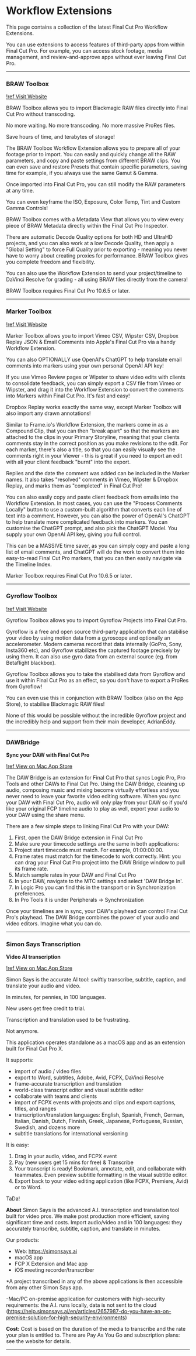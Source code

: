 # Workflow Extensions

This page contains a collection of the latest Final Cut Pro Workflow Extensions.

You can use extensions to access features of third-party apps from within Final Cut Pro. For example, you can access stock footage, media management, and review-and-approve apps without ever leaving Final Cut Pro.

---

### BRAW Toolbox

[!ref Visit Website](https://brawtoolbox.io)

BRAW Toolbox allows you to import Blackmagic RAW files directly into Final Cut Pro without transcoding.


No more waiting. No more transcoding. No more massive ProRes files.


Save hours of time, and terabytes of storage!


The BRAW Toolbox Workflow Extension allows you to prepare all of your footage prior to import. You can easily and quickly change all the RAW parameters, and copy and paste settings from different BRAW clips. You can even save and restore Presets that contain specific parameters, saving time for example, if you always use the same Gamut & Gamma.


Once imported into Final Cut Pro, you can still modify the RAW parameters at any time.


You can even keyframe the ISO, Exposure, Color Temp, Tint and Custom Gamma Controls!


BRAW Toolbox comes with a Metadata View that allows you to view every piece of BRAW Metadata directly within the Final Cut Pro Inspector.


There are automatic Decode Quality options for both HD and UltraHD projects, and you can also work at a low Decode Quality, then apply a "Global Setting" to force Full Quality prior to exporting - meaning you never have to worry about creating proxies for performance. BRAW Toolbox gives you complete freedom and flexibility.


You can also use the Workflow Extension to send your project/timeline to DaVinci Resolve for grading - all using BRAW files directly from the camera!


BRAW Toolbox requires Final Cut Pro 10.6.5 or later.


---

### Marker Toolbox

[!ref Visit Website](https://markertoolbox.io)

Marker Toolbox allows you to import Vimeo CSV, Wipster CSV, Dropbox Replay JSON & Email Comments into Apple's Final Cut Pro via a handy Workflow Extension.


You can also OPTIONALLY use OpenAI's ChatGPT to help translate email comments into markers using your own personal OpenAI API key!


If you use Vimeo Review pages or Wipster to share video edits with clients to consolidate feedback, you can simply export a CSV file from Vimeo or Wipster, and drag it into the Workflow Extension to convert the comments into Markers within Final Cut Pro. It's fast and easy!


Dropbox Replay works exactly the same way, except Marker Toolbox will also import any drawn annotations!


Similar to Frame.io's Workflow Extension, the markers come in as a Compound Clip, that you can then "break apart" so that the markers are attached to the clips in your Primary Storyline, meaning that your clients comments stay in the correct position as you make revisions to the edit. For each marker, there's also a title, so that you can easily visually see the comments right in your Viewer - this is great if you need to export an edit with all your client feedback "burnt" into the export.


Replies and the date the comment was added can be included in the Marker names. It also takes "resolved" comments in Vimeo, Wipster & Dropbox Replay, and marks them as "completed" in Final Cut Pro!


You can also easily copy and paste client feedback from emails into the Workflow Extension. In most cases, you can use the "Process Comments Locally" button to use a custom-built algorithm that converts each line of text into a comment. However, you can also the power of OpenAI's ChatGPT to help translate more complicated feedback into markers. You can customise the ChatGPT prompt, and also pick the ChatGPT Model. You supply your own OpenAI API key, giving you full control.


This can be a MASSIVE time saver, as you can simply copy and paste a long list of email comments, and ChatGPT will do the work to convert them into easy-to-read Final Cut Pro markers, that you can then easily navigate via the Timeline Index.


Marker Toolbox requires Final Cut Pro 10.6.5 or later.

---

### Gyroflow Toolbox

[!ref Visit Website](https://gyroflowtoolbox.io)

Gyroflow Toolbox allows you to import Gyroflow Projects into Final Cut Pro.


Gyroflow is a free and open source third-party application that can stabilise your video by using motion data from a gyroscope and optionally an accelerometer. Modern cameras record that data internally (GoPro, Sony, Insta360 etc), and Gyroflow stabilizes the captured footage precisely by using them. It can also use gyro data from an external source (eg. from Betaflight blackbox).


Gyroflow Toolbox allows you to take the stabilised data from Gyroflow and use it within Final Cut Pro as an effect, so you don't have to export a ProRes from Gyroflow!


You can even use this in conjunction with BRAW Toolbox (also on the App Store), to stabilise Blackmagic RAW files!


None of this would be possible without the incredible Gyroflow project and the incredibly help and support from their main developer, AdrianEddy.

---

### DAWBridge
**Sync your DAW with Final Cut Pro**

[!ref View on Mac App Store](https://apps.apple.com/au/app/dawbridge/id1620198313?mt=12)

The DAW Bridge is an extension for Final Cut Pro that syncs Logic Pro, Pro Tools and other DAWs to Final Cut Pro. Using the DAW Bridge, cleaning up audio, composing music and mixing become virtually effortless and you never need to leave your favorite video editing software. When you sync your DAW with Final Cut Pro, audio will only play from your DAW so if you'd like your original FCP timeline audio to play as well, export your audio to your DAW using the share menu.

There are a few simple steps to linking Final Cut Pro with your DAW:

1. First, open the DAW Bridge extension in Final Cut Pro
2. Make sure your timecode settings are the same in both applications:
3. Project start timecode must match. For example, 01:00:00:00.
4. Frame rates must match for the timecode to work correctly. Hint: you can drag your Final Cut Pro project into the DAW Bridge window to pull its frame rate.
5. Match sample rates in your DAW and Final Cut Pro
6. In your DAW, navigate to the MTC settings and select 'DAW Bridge In'.
7. In Logic Pro you can find this in the transport or in Synchronization preferences.
8. In Pro Tools it is under Peripherals → Synchronization

Once your timelines are in sync, your DAW's playhead can control Final Cut Pro's playhead. The DAW Bridge combines the power of your audio and video editors. Imagine what you can do.

---

### Simon Says Transcription
**Video AI transcription**

[!ref View on Mac App Store](https://apps.apple.com/au/app/simon-says-transcription/id1441555493?mt=12)

Simon Says is the accurate AI tool: swiftly transcribe, subtitle, caption, and translate your audio and video.

In minutes, for pennies, in 100 languages.

New users get free credit to trial.

Transcription and translation used to be frustrating.

Not anymore.

This application operates standalone as a macOS app and as an extension built for Final Cut Pro X.

It supports:

- import of audio / video files
- export to Word, subtitles, Adobe, Avid, FCPX, DaVinci Resolve
- frame-accurate transcription and translation
- world-class transcript editor and visual subtitle editor
- collaborate with teams and clients
- import of FCPX events with projects and clips and export captions, titles, and ranges
- transcription/translation languages: English, Spanish, French, German, Italian, Danish, Dutch, Finnish, Greek, Japanese, Portuguese, Russian, Swedish, and dozens more
- subtitle translations for international versioning

It is easy:

1. Drag in your audio, video, and FCPX event
2. Pay (new users get 15 mins for free) & Transcribe
3. Your transcript is ready! Bookmark, annotate, edit, and collaborate with teammates. Even preview subtitle formatting in the visual subtitle editor.
4. Export back to your video editing application (like FCPX, Premiere, Avid) or to Word.

TaDa!

**About**
Simon Says is the advanced A.I. transcription and translation tool built for video pros. We make post production more efficient, saving significant time and costs. Import audio/video and in 100 languages: they accurately transcribe, subtitle, caption, and translate in minutes.

Our products:
- Web: https://simonsays.ai
- macOS app
- FCP X Extension and Mac app
- iOS meeting recorder/transcriber

*A project transcribed in any of the above applications is then accessible from any other Simon Says app.

-Mac/PC on-premise application for customers with high-security requirements: the A.I. runs locally, data is not sent to the cloud (https://help.simonsays.ai/en/articles/2657987-do-you-have-an-on-premise-solution-for-high-security-environments)

**Cost:**
Cost is based on the duration of the media to transcribe and the rate your plan is entitled to. There are Pay As You Go and subscription plans: see the website for details.

---

<script src="https://giscus.app/client.js"
        data-repo="CommandPost/FCPCafe"
        data-repo-id="MDEwOlJlcG9zaXRvcnk5NTAwMjEwMg=="
        data-category="Website Discussions"
        data-category-id="DIC_kwDOBamd9s4CW0qy"
        data-mapping="title"
        data-strict="0"
        data-reactions-enabled="1"
        data-emit-metadata="0"
        data-input-position="bottom"
        data-theme="preferred_color_scheme"
        data-lang="en"
        data-loading="lazy"
        crossorigin="anonymous"
        async>
</script>
